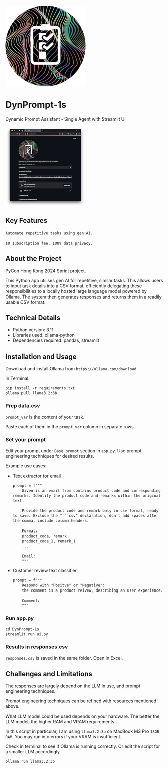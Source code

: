 ![DynPrompt-1s logo](static/logo.png)

# DynPrompt-1s

Dynamic Prompt Assistant - Single Agent with Streamlit UI 

![with Streamlit web UI](static/dynp-st.png)

## Key Features

``Automate repetitive tasks using gen AI.``

``$0 subscription fee. 100% data privacy.``

## About the Project

PyCon Hong Kong 2024 Sprint project. 

This Python app utilises gen AI for repetitive, similar tasks. This allows users to input task details into a CSV format, efficiently delegating these responsibilities to a locally hosted large language model powered by Ollama. The system then generates responses and returns them in a readily usable CSV format.

## Technical Details

- Python version: 3.11
- Libraries used: ollama-python
- Dependencies required: pandas, streamlit 

## Installation and Usage

Download and install Ollama from ``https://ollama.com/download`` 

In Terminal: 

```
pip install -r requirements.txt
ollama pull llama3.2:3b
```

### Prep data.csv

``prompt_var`` is the content of your task. 

Paste each of them in the ``prompt_var`` column in separate rows. 

### Set your prompt 

Edit your prompt under ``Base prompt`` section in ``app.py``. Use prompt engineering techniques for desired results. 

Example use cases: 

- Text extractor for email
    ```
    prompt = f"""
        Given is an email from contains product code and corresponding remarks. Identify the product code and remarks within the original text. 
        
        Provide the product code and remark only in csv format, ready to save. Exclude the "```csv" declaration, don't add spaces after the comma, include column headers.

        Format:
        product_code, remark
        product_code_1, remark_1
        ...
        
        Email:
        """
    ```

- Customer review text classifier 
    ```
    prompt = f"""
        Respond with "Positve" or "Negative": 
        the comment is a product reivew, describing an user experience. 

        Comment:
        """
    ```

### Run app.py

```
cd DynPrompt-1s
streamlit run ui.py 
```

### Results in responses.csv 

``responses.csv`` is saved in the same folder. Open in Excel. 

## Challenges and Limitations

The responses are largely depend on the LLM in use, and prompt engineering techniques. 

Prompt engineering techniques can be refined with resources mentioned above. 

What LLM model could be used depends on your hardware. The better the LLM model, the higher RAM and VRAM requirements. 

In this script in particular, I am using ``llama3.2:3b`` on MacBook M3 Pro ``18GB RAM``. You may run into errors if your VRAM is insufficient. 

Check in terminal to see if Ollama is running correctly. Or edit the script for a smaller LLM accordingly. 

```
ollama run llama3.2:3b
```
